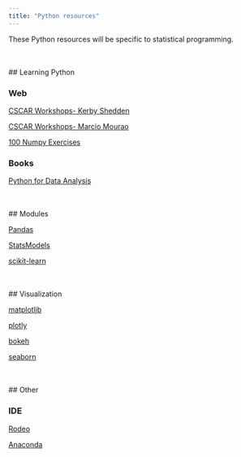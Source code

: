 ```yaml
---
title: "Python resources"
---
```


These Python resources will be specific to statistical programming.

<br>
<br>
## Learning Python

### Web

[CSCAR Workshops- Kerby Shedden](https://kshedden.github.io)

[CSCAR Workshops- Marcio Mourao](https://marcio-mourao.github.io)

[100 Numpy Exercises](https://github.com/rougier/numpy-100)


### Books

[Python for Data Analysis](http://shop.oreilly.com/product/0636920023784.do)


<br>
<br>
## Modules

[Pandas](http://pandas.pydata.org/)

[StatsModels](http://statsmodels.sourceforge.net/)

[scikit-learn](http://scikit-learn.org/stable/)

<br>
<br>
## Visualization

[matplotlib](http://matplotlib.org/)

[plotly](https://plot.ly/python/)

[bokeh](http://bokeh.pydata.org/en/latest/)

[seaborn](https://web.stanford.edu/~mwaskom/software/seaborn/)

<br>
<br>
## Other

### IDE

[Rodeo](https://www.yhat.com/products/rodeo/downloads)

[Anaconda](https://www.continuum.io/downloads)

